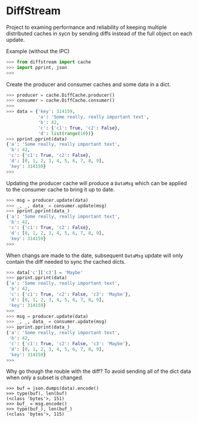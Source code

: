 # DiffStream

Project to examing performance and reliability of keeping multiple distributed 
caches in sycn by sending diffs instead of the full object on each update.

Example (without the IPC)
```python
>>> from diffstream import cache
>>> import pprint, json
>>>
```
Create the producer and consumer caches and some data in a dict.
```python
>>> producer = cache.DiffCache.producer()
>>> consumer = cache.DiffCache.consumer()
>>>
>>> data = {'key': 314159,
            'a': 'Some really, really important text',
            'b': 42,
            'c': {'c1': True, 'c2': False},
            'd': list(range(10))}
>>> pprint.pprint(data)
{'a': 'Some really, really important text',
 'b': 42,
 'c': {'c1': True, 'c2': False},
 'd': [0, 1, 2, 3, 4, 5, 6, 7, 8, 9],
 'key': 314159}
>>>
```
Updating the producer cache will produce a `DataMsg` which can be applied to
the consumer cache to bring it up to date.
```python
>>> msg = producer.update(data)
>>> _, _, data_ = consumer.update(msg)
>>> pprint.pprint(data_)
{'a': 'Some really, really important text',
 'b': 42,
 'c': {'c1': True, 'c2': False},
 'd': [0, 1, 2, 3, 4, 5, 6, 7, 8, 9],
 'key': 314159}
>>>
```
When changs are made to the date, subsequent `DataMsg` update will only contain
the diff needed to sync the cached dicts.
```python
>>> data['c']['c3'] = 'Maybe'
>>> pprint.pprint(data)
{'a': 'Some really, really important text',
 'b': 42,
 'c': {'c1': True, 'c2': False, 'c3': 'Maybe'},
 'd': [0, 1, 2, 3, 4, 5, 6, 7, 8, 9],
 'key': 314159}
>>>
>>> msg = producer.update(data)
>>> _, _, data_ = consumer.update(msg)
>>> pprint.pprint(data_)
{'a': 'Some really, really important text',
 'b': 42,
 'c': {'c1': True, 'c2': False, 'c3': 'Maybe'},
 'd': [0, 1, 2, 3, 4, 5, 6, 7, 8, 9],
 'key': 314159}
>>>
```
Why go though the rouble with the diff? To avoid sending all of the dict data
when only a subset is changed.
```pythonuf_)
>>> buf = json.dumps(data).encode()
>>> type(buf), len(buf)
(<class 'bytes'>, 151)
>>> buf_ = msg.encode()
>>> type(buf_), len(buf_)
(<class 'bytes'>, 115)
```
